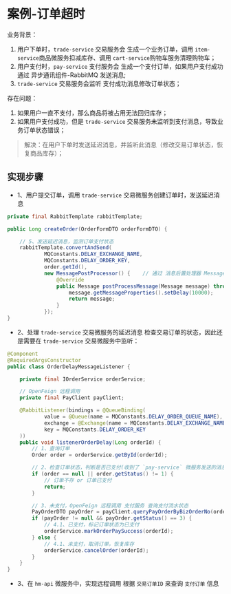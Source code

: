 # 案例-订单超时

业务背景：
1. 用户下单时，`trade-service` 交易服务会 生成一个业务订单，调用 `item-service`商品微服务扣减库存、调用 `cart-service`购物车服务清理购物车；
2. 用户支付时，`pay-service` 支付服务会 生成一个支付订单，如果用户支付成功通过 异步通讯组件-RabbitMQ 发送消息;
3. `trade-service` 交易服务会监听 支付成功消息修改订单状态；

存在问题：
1. 如果用户一直不支付，那么商品将被占用无法回归库存；
2. 如果用户支付成功，但是 `trade-service` 交易服务未监听到支付消息，导致业务订单状态错误；

> 解决：在用户下单时发送延迟消息，并监听此消息（修改交易订单状态，恢复商品库存）；


## 实现步骤

* 1、用户提交订单，调用 `trade-service` 交易微服务创建订单时，发送延迟消息
```java
private final RabbitTemplate rabbitTemplate;

public Long createOrder(OrderFormDTO orderFormDTO) {

    // 5、发送延迟消息，监测订单支付状态
    rabbitTemplate.convertAndSend(
            MQConstants.DELAY_EXCHANGE_NAME,
            MQConstants.DELAY_ORDER_KEY,
            order.getId(),
            new MessagePostProcessor() {    // 通过 消息后置处理器 MessagePostProcessor 设置延迟消息
                @Override
                public Message postProcessMessage(Message message) throws AmqpException {
                    message.getMessageProperties().setDelay(10000);     // 设置延迟消息为 10秒
                    return message;
                }
            });
}
```

* 2、处理 `trade-service` 交易微服务的延迟消息 检查交易订单的状态，因此还是需要在 `trade-service` 交易微服务中监听：
```java
@Component
@RequiredArgsConstructor
public class OrderDelayMessageListener {

    private final IOrderService orderService;

    // OpenFeign 远程调用
    private final PayClient payClient;

    @RabbitListener(bindings = @QueueBinding(
            value = @Queue(name = MQConstants.DELAY_ORDER_QUEUE_NAME),
            exchange = @Exchange(name = MQConstants.DELAY_EXCHANGE_NAME),
            key = MQConstants.DELAY_ORDER_KEY
    ))
    public void listenerOrderDelay(Long orderId) {
        // 1、查询订单
        Order order = orderService.getById(orderId);

        // 2、检查订单状态，判断是否已支付(收到了 `pay-service` 微服务发送的消息)
        if (order == null || order.getStatus() != 1) {
            // 订单不存 or 订单已支付
            return;
        }

        // 3、未支付，OpenFeign 远程调用 支付服务 查询支付流水状态
        PayOrderDTO payOrder = payClient.queryPayOrderByBizOrderNo(orderId);
        if (payOrder != null && payOrder.getStatus() == 3) {
            // 4.1、已支付，标记订单状态为已支付
            orderService.markOrderPaySuccess(orderId);
        } else {
            // 4.1、未支付，取消订单，恢复库存
            orderService.cancelOrder(orderId);
        }
    }
}
```

* 3、在 `hm-api` 微服务中，实现远程调用 根据 `交易订单ID` 来查询 `支付订单` 信息
